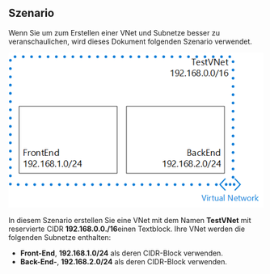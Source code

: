 ## <a name="scenario"></a>Szenario

Wenn Sie um zum Erstellen einer VNet und Subnetze besser zu veranschaulichen, wird dieses Dokument folgenden Szenario verwendet.

![VNet Szenario](./media/virtual-networks-create-vnet-scenario-include/vnet-scenario.png)

In diesem Szenario erstellen Sie eine VNet mit dem Namen **TestVNet** mit reservierte CIDR **192.168.0.0./16**einen Textblock. Ihre VNet werden die folgenden Subnetze enthalten: 

- **Front-End**, **192.168.1.0/24** als deren CIDR-Block verwenden.
- **Back-End-**, **192.168.2.0/24** als deren CIDR-Block verwenden.

 